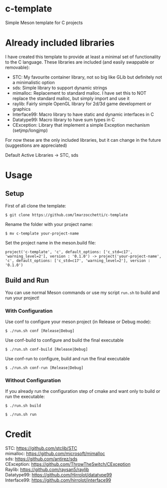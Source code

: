 # c-template
Simple Meson template for C projects 

# Already included libraries
I have created this template to provide at least a minimal set of functionality to the C language.
These libraries are included (and easily swappable or removable):
- STC: My favourite container library, not so big like GLib but definitely not a minimalistic option
- sds: Simple library to support dynamic strings
- mimalloc: Replacement to standard malloc. I have set this to NOT replace the standard malloc, but simply import and use it
- raylib: Fairly simple OpenGL library for 2d/3d game development or graphics
- Interface99: Macro library to have static and dynamic interfaces in C
- Datatype99: Macro library to have sum types in C
- CException: Library that implement a simple Exception mechanism (setjmp/longjmp)

For now these are the only included libraries, but it can change in the future (suggestions are appreciated)

Default Active Libraries -> STC, sds

# Usage
## Setup
First of all clone the template:
```
$ git clone https://github.com/lmarzocchetti/c-template
```

Rename the folder with your project name:
```
$ mv c-template your-project-name
```

Set the project name in the meson.build file:
```
project('c-template', 'c', default_options: ['c_std=c17', 'warning_level=2'], version : '0.1.0') -> project('your-project-name', 'c', default_options: ['c_std=c17', 'warning_level=2'], version : '0.1.0')
```

## Build and Run
You can use normal Meson commands or use my script `run.sh` to build and run your project!

### With Configuration
Use conf to configure your meson project (in Release or Debug mode): 
```
$ ./run.sh conf [Release|Debug]
```

Use conf-build to configure and build the final executable
```
$ ./run.sh conf-build [Release|Debug]
```

Use conf-run to configure, build and run the final executable
```
$ ./run.sh conf-run [Release|Debug]
```

### Without Configuration
If you already run the configuration step of cmake and want only to build or run the executable:
```
$ ./run.sh build
```

```
$ ./run.sh run
```

# Credit
STC: https://github.com/stclib/STC \
mimalloc: https://github.com/microsoft/mimalloc \
sds: https://github.com/antirez/sds \
CException: https://github.com/ThrowTheSwitch/CException \
Raylib: https://github.com/raysan5/raylib \
Datatype99: https://github.com/Hirrolot/datatype99 \
Interface99: https://github.com/hirrolot/interface99
